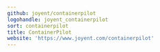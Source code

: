 ```yaml
---
github: joyent/containerpilot
logohandle: joyent_containerpilot
sort: containerpilot
title: ContainerPilot
website: 'https://www.joyent.com/containerpilot'
---
```

